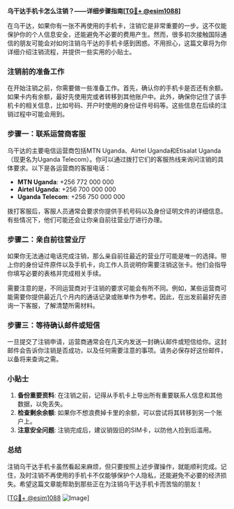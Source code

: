 **乌干达手机卡怎么注销？——详细步骤指南[[TG💪+ @esim1088](https://t.me/s/esim1088)]**

在乌干达，如果你有一张不再使用的手机卡，注销它是非常重要的一步。这不仅能保护你的个人信息安全，还能避免不必要的费用产生。然而，很多初次接触国际通信的朋友可能会对如何注销乌干达的手机卡感到困惑。不用担心，这篇文章将为你详细介绍注销流程，并提供一些实用的小贴士。

### 注销前的准备工作

在开始注销之前，你需要做一些准备工作。首先，确认你的手机卡是否还有余额。如果卡内有余额，最好先使用完或者转移到其他账户中。此外，确保你记住了该手机卡的相关信息，比如号码、开户时使用的身份证件号码等。这些信息在后续的注销过程中可能会用到。

### 步骤一：联系运营商客服

乌干达的主要电信运营商包括MTN Uganda、Airtel Uganda和Etisalat Uganda（现更名为Uganda Telecom）。你可以通过拨打它们的客服热线来询问注销的具体要求。以下是各运营商的客服电话：

- **MTN Uganda**: +256 772 000 000
- **Airtel Uganda**: +256 700 000 000
- **Uganda Telecom**: +256 750 000 000

拨打客服后，客服人员通常会要求你提供手机号码以及身份证明文件的详细信息。有些情况下，他们可能还会让你亲自前往营业厅进行办理。

### 步骤二：亲自前往营业厅

如果你无法通过电话完成注销，那么亲自前往最近的营业厅可能是唯一的选择。带上你的身份证件原件以及手机卡，向工作人员说明你需要注销这张卡。他们会指导你填写必要的表格并完成相关手续。

需要注意的是，不同运营商对于注销的要求可能会有所不同。例如，某些运营商可能需要你提供最近几个月内的通话记录或账单作为参考。因此，在出发前最好先咨询一下客服，了解清楚所需材料。

### 步骤三：等待确认邮件或短信

一旦提交了注销申请，运营商通常会在几天内发送一封确认邮件或短信给你。这封邮件会告诉你注销是否成功，以及任何需要注意的事项。请务必保存好这份邮件，以备将来查询之需。

### 小贴士

1. **备份重要资料**: 在注销之前，记得从手机卡上导出所有重要联系人信息和其他数据，以免丢失。
2. **检查剩余余额**: 如果你不想浪费掉卡里的余额，可以尝试将其转移到另一个账户上。
3. **注意安全问题**: 注销完成后，建议销毁旧的SIM卡，以防他人捡到后滥用。

### 总结

注销乌干达手机卡虽然看起来麻烦，但只要按照上述步骤操作，就能顺利完成。记住，及时注销不再使用的手机卡不仅能够保护个人隐私，还能避免不必要的经济损失。希望这篇文章能帮助到那些正在为注销乌干达手机卡而苦恼的朋友！

[[TG💪+ @esim1088](https://t.me/s/esim1088) ![Image](https://i.postimg.cc/4NQfJmqS/Snipaste-2025-05-13-00-14-12.png)]